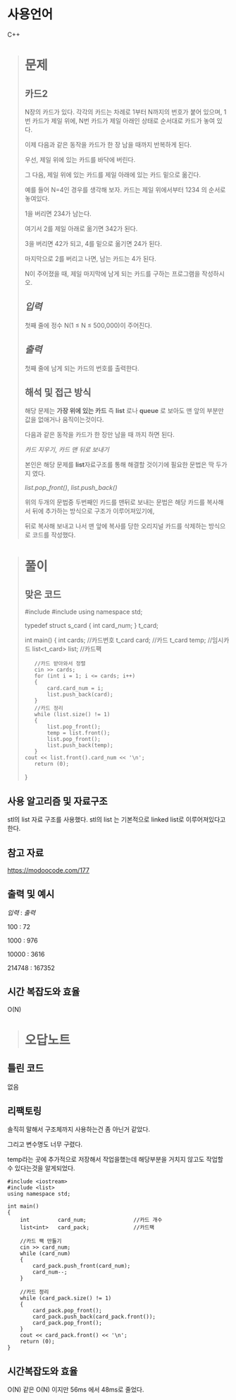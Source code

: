 # 사용언어
C++

># 문제
>
>카드2
>-
>N장의 카드가 있다. 각각의 카드는 차례로 1부터 N까지의 번호가 붙어 있으며, 1번 카드가 제일 위에, N번 카드가 제일 아래인 상태로 순서대로 카드가 놓여 있다.
>
>이제 다음과 같은 동작을 카드가 한 장 남을 때까지 반복하게 된다. 
>
>우선, 제일 위에 있는 카드를 바닥에 버린다. 
>
>그 다음, 제일 위에 있는 카드를 제일 아래에 있는 카드 밑으로 옮긴다.
>
>예를 들어 N=4인 경우를 생각해 보자. 카드는 제일 위에서부터 1234 의 순서로 놓여있다. 
>
>1을 버리면 234가 남는다. 
>
>여기서 2를 제일 아래로 옮기면 342가 된다. 
>
>3을 버리면 42가 되고, 4를 밑으로 옮기면 24가 된다. 
>
>마지막으로 2를 버리고 나면, 남는 카드는 4가 된다.
>
>N이 주어졌을 때, 제일 마지막에 남게 되는 카드를 구하는 프로그램을 작성하시오.
>
>
>*입력*
>-
>첫째 줄에 정수 N(1 ≤ N ≤ 500,000)이 주어진다.
>
>
>
>*출력*
>-
>첫째 줄에 남게 되는 카드의 번호를 출력한다.
>
>
>
>해석 및 접근 방식
>-
>해당 문제는 **가장 위에 있는 카드** 즉 **list** 로나 **queue** 로 보아도 맨 앞의 부분만 값을 없애거나 움직이는것이다.
>
>다음과 같은 동작을 카드가 한 장만 남을 때 까지 하면 된다.
>
>*카드 지우기*, *카드 맨 뒤로 보내기*
>
>본인은 해당 문제를 **list**자료구조를 통해 해결할 것이기에 필요한 문법은 딱 두가지 였다.
>
>*list.pop_front()*, *list.push_back()*
>
>위의 두개의 문법중 두번째인 카드를 맨뒤로 보내는 문법은 해당 카드를 복사해서 뒤에 추가하는 방식으로 구조가 이루어져있기에,
>
>뒤로 복사해 보내고 나서 맨 앞에 복사를 당한 오리지널 카드를 삭제하는 방식으로 코드를 작성했다.



># 풀이
>
>맞은 코드
>-
>
>    #include <iostream>
>    #include <list>
>    using namespace std;
>  
>    typedef struct s_card
>    {
>        int card_num;
>    } t_card;
>  
>    int main()
>    {
>        int cards;                         //카드번호
>        t_card  card;                      //카드
>        t_card  temp;                      //임시카드
>        list<t_card> list;                 //카드팩
>  
>        //카드 받아와서 정렬
>        cin >> cards;
>        for (int i = 1; i <= cards; i++)
>        {
>            card.card_num = i;
>            list.push_back(card);
>        }
>        //카드 정리
>        while (list.size() != 1)
>        {
>            list.pop_front();
>            temp = list.front();
>            list.pop_front();
>            list.push_back(temp);
>        }
>  	  cout << list.front().card_num << '\n';
>        return (0);
>    }



사용 알고리즘 및 자료구조
-
stl의 list 자료 구조를 사용했다.
stl의 list 는 기본적으로 linked list로 이루어져있다고 한다.



참고 자료
-
<https://modoocode.com/177>



출력 및 예시
-
*입력* : *출력*



100 : 72

1000 : 976

10000 : 3616

214748 : 167352

시간 복잡도와 효율
-
O(N)

># 오답노트



틀린 코드
-
없음



리팩토링
-
솔직히 말해서 구조체까지 사용하는건 좀 아닌거 같았다.

그리고 변수명도 너무 구렸다.

temp라는 곳에 추가적으로 저장해서 작업을했는데 해당부분을 거치지 않고도 작업할 수 있다는것을 알게되었다.



    #include <iostream>
    #include <list>
    using namespace std;

    int main()
    {
        int			card_num;				//카드 개수
        list<int> 	card_pack;			    //카드팩

        //카드 팩 만들기
        cin >> card_num;
        while (card_num)
    	{
    		card_pack.push_front(card_num);
    		card_num--;
    	}

        //카드 정리
        while (card_pack.size() != 1)
        {
            card_pack.pop_front();
    		card_pack.push_back(card_pack.front());
    		card_pack.pop_front();
        }
    	cout << card_pack.front() << '\n';
        return (0);
    }


시간복잡도와 효율
-
O(N)
같은 O(N) 이지만 56ms 에서 48ms로 줄었다.
